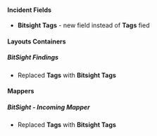 
#### Incident Fields
- **Bitsight Tags** - new field instead of **Tags** fied

#### Layouts Containers
##### BitSight Findings
- Replaced **Tags** with **Bitsight Tags**

#### Mappers
##### BitSight - Incoming Mapper
- Replaced **Tags** with **Bitsight Tags**
